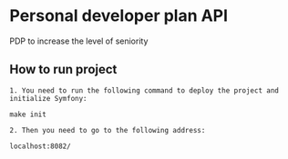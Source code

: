 # Personal developer plan API
PDP to increase the level of seniority


## How to run project
	1. You need to run the following command to deploy the project and initialize Symfony:
	
```make init```

	2. Then you need to go to the following address:

```localhost:8082/```
